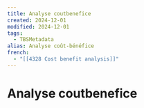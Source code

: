 ```yaml
---
title: Analyse coutbenefice
created: 2024-12-01
modified: 2024-12-01
tags:
  - TBSMetadata
alias: Analyse coût-bénéfice
french:
  - "[[4328 Cost benefit analysis]]"
---
```

# Analyse coutbenefice
